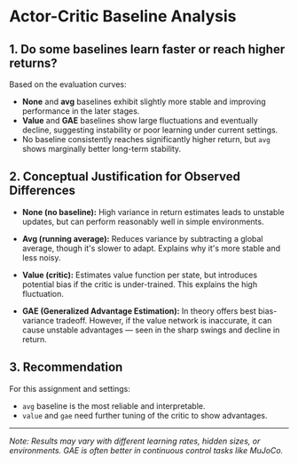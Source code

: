 # Actor-Critic Baseline Analysis

## 1. Do some baselines learn faster or reach higher returns?

Based on the evaluation curves:

- **None** and **avg** baselines exhibit slightly more stable and improving performance in the later stages.
- **Value** and **GAE** baselines show large fluctuations and eventually decline, suggesting instability or poor learning under current settings.
- No baseline consistently reaches significantly higher return, but `avg` shows marginally better long-term stability.

## 2. Conceptual Justification for Observed Differences

- **None (no baseline):** High variance in return estimates leads to unstable updates, but can perform reasonably well in simple environments.

- **Avg (running average):** Reduces variance by subtracting a global average, though it's slower to adapt. Explains why it's more stable and less noisy.

- **Value (critic):** Estimates value function per state, but introduces potential bias if the critic is under-trained. This explains the high fluctuation.

- **GAE (Generalized Advantage Estimation):** In theory offers best bias-variance tradeoff. However, if the value network is inaccurate, it can cause unstable advantages — seen in the sharp swings and decline in return.

## 3. Recommendation

For this assignment and settings:

- `avg` baseline is the most reliable and interpretable.
- `value` and `gae` need further tuning of the critic to show advantages.

---

*Note: Results may vary with different learning rates, hidden sizes, or environments. GAE is often better in continuous control tasks like MuJoCo.*
